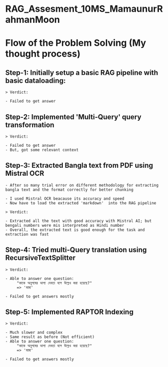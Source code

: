 # RAG_Assesment_10MS_MamaunurRahmanMoon

# Flow of the Problem Solving (My thought process)

## Step-1: Initially setup a basic RAG pipeline with basic dataloading:

    > Verdict:

    - Failed to get answer

## Step-2: Implemented 'Multi-Query' query transformation

    > Verdict:

    - Failed to get answer
    - But, got some relevant context

## Step-3: Extracted Bangla text from PDF using Mistral OCR

    - After so many trial error on different methodology for extracting bangla text and the format correctly for better chunking

    - I used Mistral OCR beacause its accuracy and speed
    - Now have to load the extracted 'markdown'  into the RAG pipeline

    > Verdict:

    - Extracted all the text with good accuracy with Mistral AI; but bengali numbers were mis interpreted as Hindi number
    - Overall, the extracted text is good enough for the task and extraction was fast

## Step-4: Tried multi-Query translation using RecursiveTextSplitter

    > Verdict:

    - Able to answer one question:
         "কাকে অনুপমের ভাগ্য দেবতা বলে উল্লেখ করা হয়েছে?"
         => 'মামা'

    - Failed to get answers mostly

## Step-5: Implemented RAPTOR Indexing

    > Verdict:
    
    - Much slower and complex
    - Same result as before (Not efficient)
    - Able to answer one question:
         "কাকে অনুপমের ভাগ্য দেবতা বলে উল্লেখ করা হয়েছে?"
         => 'মামা'

    - Failed to get answers mostly
    